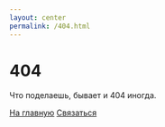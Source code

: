 ```yaml
---
layout: center
permalink: /404.html
---
```


# 404

Что поделаешь, бывает и 404 иногда.

<div class="mt3">
  <a href="{{ site.baseurl }}/" class="button button-blue button-big">На главную</a>
  <a href="{{ site.baseurl }}/contact/" class="button button-blue button-big">Связаться</a>
</div>
